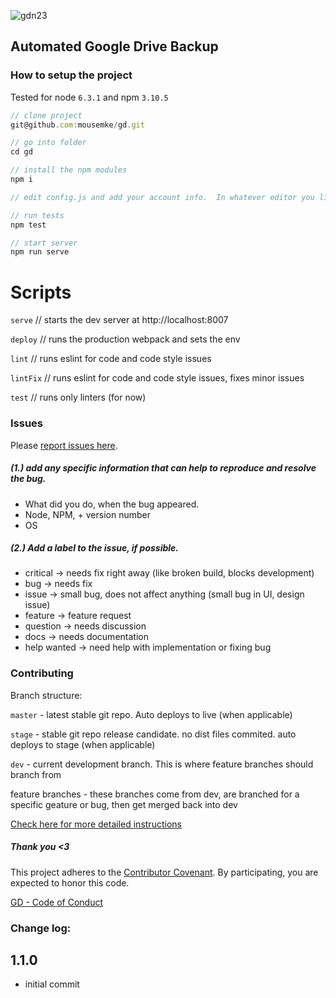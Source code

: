 
![gdn23](https://cloud.githubusercontent.com/assets/1480168/21179475/92ec4db2-c1f4-11e6-8c5a-bd74d2f615b2.JPG)

## Automated Google Drive Backup


### How to setup the project ###

Tested for node `6.3.1` and npm `3.10.5`

````js
// clone project
git@github.com:mousemke/gd.git

// go into folder
cd gd

// install the npm modules
npm i

// edit config.js and add your account info.  In whatever editor you like

// run tests
npm test

// start server
npm run serve

````


Scripts
=======

`serve`                     // starts the dev server at http://localhost:8007

`deploy`                    // runs the production webpack and sets the env

`lint`                      // runs eslint for code and code style issues

`lintFix`                   // runs eslint for code and code style issues, fixes minor issues

`test`                      // runs only linters (for now)



### Issues ###
Please [report issues here](https://github.com/mousemke/gd/issues).

##### (1.) add any specific information that can help to reproduce and resolve the bug.

- What did you do, when the bug appeared.
- Node, NPM, <module> + version number
- OS

##### (2.) Add a label to the issue, if possible.

- critical -> needs fix right away (like broken build, blocks development)
- bug -> needs fix
- issue -> small bug, does not affect anything (small bug in UI, design issue)
- feature -> feature request
- question -> needs discussion
- docs -> needs documentation
- help wanted -> need help with implementation or fixing bug


### Contributing ###

Branch structure:

`master` - latest stable git repo. Auto deploys to live (when applicable)

`stage` - stable git repo release candidate. no dist files commited. auto deploys to stage (when applicable)

`dev` - current development branch. This is where feature branches should branch from

feature branches - these branches come from dev, are branched for a specific geature or bug, then get merged back into dev

[Check here for more detailed instructions](https://github.com/mousemke/gd/blob/master/CONTRIBUTE.md)


##### Thank you <3

This project adheres to the [Contributor Covenant](http://contributor-covenant.org/). By participating, you are expected to honor this code.

[GD - Code of Conduct](https://github.com/mousemke/gd/blob/master/CODE_OF_CONDUCT.md)


### Change log:


## 1.1.0

+ initial commit

